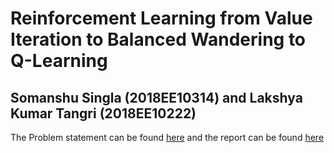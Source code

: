 # Reinforcement Learning from Value Iteration to Balanced Wandering to Q-Learning
## Somanshu Singla (2018EE10314) and Lakshya Kumar Tangri (2018EE10222)

The Problem statement can be found [here](asst2.pdf) and the report can be found [here](Report.pdf)
